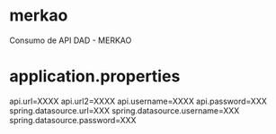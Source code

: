 # merkao
Consumo de API DAD - MERKAO

# application.properties
api.url=XXXX
api.url2=XXXX
api.username=XXXX
api.password=XXX
spring.datasource.url=XXX
spring.datasource.username=XXX
spring.datasource.password=XXX
